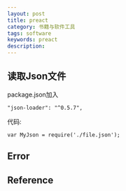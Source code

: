 ```yaml
---
layout: post
title: preact
category: 书籍与软件工具
tags: software
keywords: preact
description: 
---
```


## 读取Json文件

package.json加入

```
"json-loader": "^0.5.7",
```

代码:

```
var MyJson = require('./file.json');
```


## Error

#### 


## Reference
